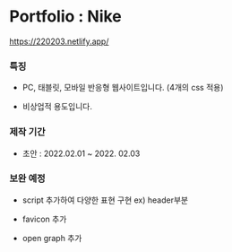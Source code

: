 # Portfolio : Nike

https://220203.netlify.app/

### 특징

- PC, 태블릿, 모바일 반응형 웹사이트입니다. (4개의 css 적용)

- 비상업적 용도입니다.

### 제작 기간

- 초안 : 2022.02.01 ~ 2022. 02.03

### 보완 예정

- script 추가하여 다양한 표현 구현
  ex) header부분

- favicon 추가

- open graph 추가



